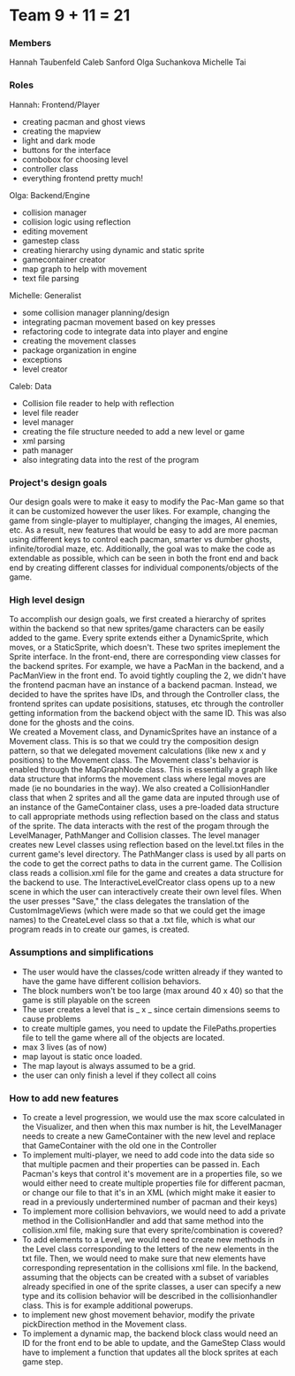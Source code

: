 # Team 9 + 11 = 21
### Members
Hannah Taubenfeld
Caleb Sanford
Olga Suchankova
Michelle Tai

### Roles
Hannah: Frontend/Player
* creating pacman and ghost views
* creating the mapview
* light and dark mode
* buttons for the interface
* combobox for choosing level 
* controller class
* everything frontend pretty much!

Olga: Backend/Engine
* collision manager
* collision logic using reflection
* editing movement 
* gamestep class
* creating hierarchy using dynamic and static sprite
* gamecontainer creator
* map graph to help with movement 
* text file parsing

Michelle: Generalist
* some collision manager planning/design
* integrating pacman movement based on key presses
* refactoring code to integrate data into player and engine
* creating the movement classes 
* package organization in engine
* exceptions
* level creator

Caleb: Data
* Collision file reader to help with reflection 
* level file reader
* level manager
* creating the file structure needed to add a new level or game
* xml parsing
* path manager
* also integrating data into the rest of the program


### Project's design goals
Our design goals were to make it easy to modify the Pac-Man game 
so that it can be customized however the user likes. For example, changing the game from single-player to multiplayer, changing the images, AI enemies, etc. As a result, new features that would be easy to add are more pacman using different keys to control each pacman, smarter vs dumber ghosts, infinite/torodial maze, etc. Additionally, the goal was to make the code as extendable as possible, which can be seen in both the front end and back end by creating different classes for individual components/objects of the game.

### High level design 
To accomplish our design goals, we first created a hierarchy of sprites within the backend so that new sprites/game characters can be easily added to the game. Every sprite extends either a DynamicSprite, which moves, or a StaticSprite, which doesn't. These two sprites imeplement the Sprite interface.
In the front-end, there are corresponding view classes for the backend sprites. For example, we have a PacMan in the backend, and a PacManView in the front end. To avoid tightly coupling the 2, we didn't have the frontend pacman have an instance of a backend pacman. Instead, we decided to have the sprites have IDs, and through the Controller class, the frontend sprites can update posisitions, statuses, etc through the controller getting information from the backend object with the same ID. This was also done for the ghosts and the coins.    
We created a Movement class, and DynamicSprites have an instance of a Movement class. This is so that we could try the composition design pattern, so that we delegated movement calculations (like new x and y positions) to the Movement class.
The Movement class's behavior is enabled through the MapGraphNode class. This is essentially a graph like data structure that informs the movement class where legal moves are made (ie no boundaries in the way).
We also created a CollisionHandler class that when 2 sprites and all the game data are inputed through use of an instance of the GameContainer class, uses a pre-loaded data structure to call appropriate methods using reflection based on the class and status of the sprite. 
The data interacts with the rest of the progam through the LevelManager, PathManger and Collision classes. The level manager creates new Level classes using reflection based on the level.txt files in the current game's level directory. The PathManger class is used by all parts on the code to get the correct paths to data in the current game. The Collision class reads a collision.xml file for the game and creates a data structure for the backend to use.
The InteractiveLevelCreator class opens up to a new scene in which the user can interactively create their own level files. When the user presses "Save," the class delegates the translation of the CustomImageViews (which were made so that we could get the image names) to the CreateLevel class so that a .txt file, which is what our program reads in to create our games, is created.   

### Assumptions and simplifications
* The user would have the classes/code written already if they wanted to have the game have different collision behaviors.
* The block numbers won't be too large (max around 40 x 40) so that the game is still playable on the screen
* The user creates a level that is _ x _ since certain dimensions seems to cause problems
* to create multiple games, you need to update the FilePaths.properties file to tell the game where all of the objects are located. 
* max 3 lives (as of now)
* map layout is static once loaded.
* The map layout is always assumed to be a grid.
* the user can only finish a level if they collect all coins  

### How to add new features

* To create a level progression, we would use the max score calculated in the Visualizer, and then when this max number is hit, the LevelManager needs to create a new GameContainer with the new level and replace that GameContainer with the old one in the Controller
* To implement multi-player, we need to add code into the data side so that multiple pacmen and their properties can be passed in. Each Pacman's keys that control it's movement are in a properties file, so we would either need to create multiple properties file for different pacman, or change our file to that it's in an XML (which might make it easier to read in a previously undertermined number of pacman and their keys)
* To implement more collision behvaviors, we would need to add a private method in the CollisionHandler and add that same method into the collision.xml file, making sure that every sprite/combination is covered?
* To add elements to a Level, we would need to create new methods in the Level class corresponding to the letters of the new elements in the txt file. Then, we would need to make sure that new elements have corresponding representation in the collisions xml file. In the backend, assuming that the objects can be created with a subset of variables already specified in one of the sprite classes, a user can specify a new type and its collision behavior will be described in the collisionhandler class. This is for example additional powerups. 
* to implement new ghost movement behavior, modify the private pickDirection method in the Movement class.
* To implement a dynamic map, the backend block class would need an ID for the front end to be able to update, and the GameStep Class would have to implement a function that updates all the block sprites at each game step.